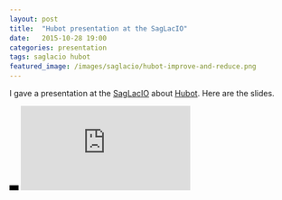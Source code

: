 ```yaml
---
layout: post
title:  "Hubot presentation at the SagLacIO"
date:   2015-10-28 19:00
categories: presentation
tags: saglacio hubot
featured_image: /images/saglacio/hubot-improve-and-reduce.png
---
```


I gave a presentation at the [SagLacIO][saglacio] about [Hubot][hubot]. Here are the slides.

<!-- more -->

<div class="responsive-iframe-wrapper">
    <div class="responsive-iframe">
        <img class="ratio" src="/images/layout/placeholder_16x9.gif" alt="placeholder"/>
        <iframe src="https://docs.google.com/presentation/d/12mfmFRzwQ6WG_DSRR4ktEjU7LHmA3XFemhYaNdYswQA/embed?start=false&loop=false&delayms=3000" frameborder="0" allowfullscreen="true" mozallowfullscreen="true" webkitallowfullscreen="true"></iframe>
    </div>
</div>

[saglacio]: http://saglac.io
[hubot]: https://hubot.github.com/